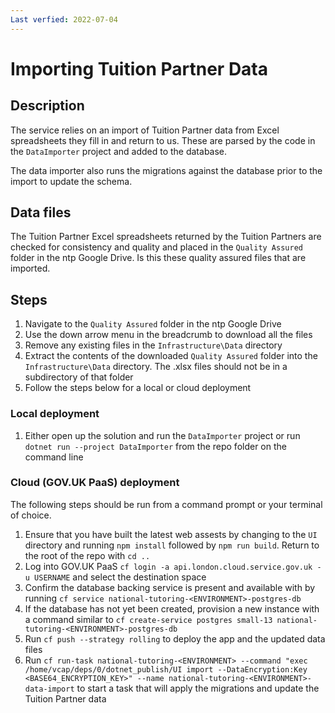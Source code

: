 ```yaml
---
Last verfied: 2022-07-04
---
```


# Importing Tuition Partner Data

## Description

The service relies on an import of Tuition Partner data from Excel spreadsheets they fill in and return to us. These are parsed by the code in the `DataImporter` project and added to the database.

The data importer also runs the migrations against the database prior to the import to update the schema.

## Data files

The Tuition Partner Excel spreadsheets returned by the Tuition Partners are checked for consistency and quality and placed in the `Quality Assured` folder in the ntp Google Drive. Is this these quality assured files that are imported.

## Steps

1. Navigate to the `Quality Assured` folder in the ntp Google Drive
2. Use the down arrow menu in the breadcrumb to download all the files
3. Remove any existing files in the `Infrastructure\Data` directory
4. Extract the contents of the downloaded `Quality Assured` folder into the `Infrastructure\Data` directory. The .xlsx files should not be in a subdirectory of that folder
5. Follow the steps below for a local or cloud deployment

### Local deployment

1. Either open up the solution and run the `DataImporter` project or run `dotnet run --project DataImporter` from the repo folder on the command line

### Cloud (GOV.UK PaaS) deployment

The following steps should be run from a command prompt or your terminal of choice.

1. Ensure that you have built the latest web assests by changing to the `UI` directory and running `npm install` followed by `npm run build`. Return to the root of the repo with `cd ..`
2. Log into GOV.UK PaaS `cf login -a api.london.cloud.service.gov.uk -u USERNAME` and select the destination space
3. Confirm the database backing service is present and available with by running `cf service national-tutoring-<ENVIRONMENT>-postgres-db`
4. If the database has not yet been created, provision a new instance with a command similar to `cf create-service postgres small-13 national-tutoring-<ENVIRONMENT>-postgres-db`
5. Run `cf push --strategy rolling` to deploy the app and the updated data files
6. Run `cf run-task national-tutoring-<ENVIRONMENT> --command "exec /home/vcap/deps/0/dotnet_publish/UI import --DataEncryption:Key <BASE64_ENCRYPTION_KEY>" --name national-tutoring-<ENVIRONMENT>-data-import` to start a task that will apply the migrations and update the Tuition Partner data

